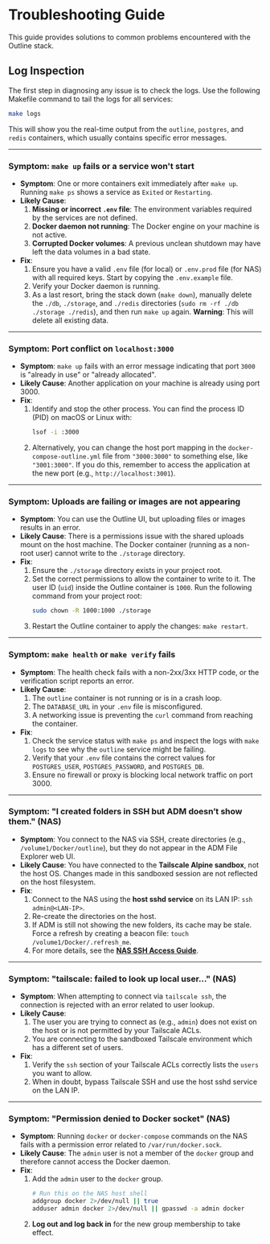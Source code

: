 # Troubleshooting Guide

This guide provides solutions to common problems encountered with the Outline stack.

## Log Inspection

The first step in diagnosing any issue is to check the logs. Use the following Makefile command to tail the logs for all services:

```bash
make logs
```

This will show you the real-time output from the `outline`, `postgres`, and `redis` containers, which usually contains specific error messages.

---

### Symptom: `make up` fails or a service won't start

- **Symptom**: One or more containers exit immediately after `make up`. Running `make ps` shows a service as `Exited` or `Restarting`.
- **Likely Cause**:
  1.  **Missing or incorrect `.env` file**: The environment variables required by the services are not defined.
  2.  **Docker daemon not running**: The Docker engine on your machine is not active.
  3.  **Corrupted Docker volumes**: A previous unclean shutdown may have left the data volumes in a bad state.
- **Fix**:
  1.  Ensure you have a valid `.env` file (for local) or `.env.prod` file (for NAS) with all required keys. Start by copying the `.env.example` file.
  2.  Verify your Docker daemon is running.
  3.  As a last resort, bring the stack down (`make down`), manually delete the `./db`, `./storage`, and `./redis` directories (`sudo rm -rf ./db ./storage ./redis`), and then run `make up` again. **Warning**: This will delete all existing data.

---

### Symptom: Port conflict on `localhost:3000`

- **Symptom**: `make up` fails with an error message indicating that port `3000` is "already in use" or "already allocated".
- **Likely Cause**: Another application on your machine is already using port 3000.
- **Fix**:
  1.  Identify and stop the other process. You can find the process ID (PID) on macOS or Linux with:
      ```bash
      lsof -i :3000
      ```
  2.  Alternatively, you can change the host port mapping in the `docker-compose-outline.yml` file from `"3000:3000"` to something else, like `"3001:3000"`. If you do this, remember to access the application at the new port (e.g., `http://localhost:3001`).

---

### Symptom: Uploads are failing or images are not appearing

- **Symptom**: You can use the Outline UI, but uploading files or images results in an error.
- **Likely Cause**: There is a permissions issue with the shared uploads mount on the host machine. The Docker container (running as a non-root user) cannot write to the `./storage` directory.
- **Fix**:
  1.  Ensure the `./storage` directory exists in your project root.
  2.  Set the correct permissions to allow the container to write to it. The user ID (`uid`) inside the Outline container is `1000`. Run the following command from your project root:
      ```bash
      sudo chown -R 1000:1000 ./storage
      ```
  3.  Restart the Outline container to apply the changes: `make restart`.

---

### Symptom: `make health` or `make verify` fails

- **Symptom**: The health check fails with a non-2xx/3xx HTTP code, or the verification script reports an error.
- **Likely Cause**:
  1.  The `outline` container is not running or is in a crash loop.
  2.  The `DATABASE_URL` in your `.env` file is misconfigured.
  3.  A networking issue is preventing the `curl` command from reaching the container.
- **Fix**:
  1.  Check the service status with `make ps` and inspect the logs with `make logs` to see why the `outline` service might be failing.
  2.  Verify that your `.env` file contains the correct values for `POSTGRES_USER`, `POSTGRES_PASSWORD`, and `POSTGRES_DB`.
  3.  Ensure no firewall or proxy is blocking local network traffic on port 3000.

---

### Symptom: "I created folders in SSH but ADM doesn’t show them." (NAS)

- **Symptom**: You connect to the NAS via SSH, create directories (e.g., `/volume1/Docker/outline`), but they do not appear in the ADM File Explorer web UI.
- **Likely Cause**: You have connected to the **Tailscale Alpine sandbox**, not the host OS. Changes made in this sandboxed session are not reflected on the host filesystem.
- **Fix**:
  1.  Connect to the NAS using the **host sshd service** on its LAN IP: `ssh admin@<LAN-IP>`.
  2.  Re-create the directories on the host.
  3.  If ADM is still not showing the new folders, its cache may be stale. Force a refresh by creating a beacon file: `touch /volume1/Docker/.refresh_me`.
  4.  For more details, see the **[NAS SSH Access Guide](./NAS_SSH_ACCESS_GUIDE.md)**.

---

### Symptom: "tailscale: failed to look up local user..." (NAS)

- **Symptom**: When attempting to connect via `tailscale ssh`, the connection is rejected with an error related to user lookup.
- **Likely Cause**:
    1. The user you are trying to connect as (e.g., `admin`) does not exist on the host or is not permitted by your Tailscale ACLs.
    2. You are connecting to the sandboxed Tailscale environment which has a different set of users.
- **Fix**:
    1.  Verify the `ssh` section of your Tailscale ACLs correctly lists the `users` you want to allow.
    2.  When in doubt, bypass Tailscale SSH and use the host sshd service on the LAN IP.

---

### Symptom: "Permission denied to Docker socket" (NAS)

- **Symptom**: Running `docker` or `docker-compose` commands on the NAS fails with a permission error related to `/var/run/docker.sock`.
- **Likely Cause**: The `admin` user is not a member of the `docker` group and therefore cannot access the Docker daemon.
- **Fix**:
  1.  Add the `admin` user to the `docker` group.
      ```sh
      # Run this on the NAS host shell
      addgroup docker 2>/dev/null || true
      adduser admin docker 2>/dev/null || gpasswd -a admin docker
      ```
  2.  **Log out and log back in** for the new group membership to take effect.
